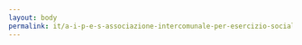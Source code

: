 ```yaml
---
layout: body
permalink: it/a-i-p-e-s-associazione-intercomunale-per-esercizio-sociale-consorzio-per-i-servizi-alla-persona/
---
```


